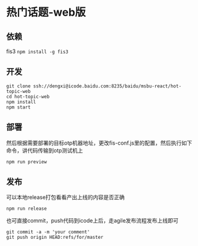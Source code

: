 # 热门话题-web版
## 依赖
fis3 `npm install -g fis3`

## 开发

```shell
git clone ssh://dengxi@icode.baidu.com:8235/baidu/msbu-react/hot-topic-web
cd hot-topic-web
npm install
npm start
```

## 部署
然后根据需要部署的目标otp机器地址，更改fis-conf.js里的配置，然后执行如下命令，讲代码传输到otp测试机上

```shell
npm run preview
```

## 发布
可以本地release打包看看产出上线的内容是否正确

```shell
npm run release
```

也可直接commit，push代码到icode上后，走agile发布流程发布上线即可

```shell
git commit -a -m 'your comment'
git push origin HEAD:refs/for/master
```
